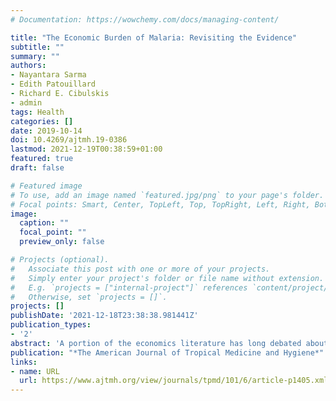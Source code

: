 ```yaml
---
# Documentation: https://wowchemy.com/docs/managing-content/

title: "The Economic Burden of Malaria: Revisiting the Evidence"
subtitle: ""
summary: ""
authors:
- Nayantara Sarma
- Edith Patouillard
- Richard E. Cibulskis
- admin
tags: Health
categories: []
date: 2019-10-14
doi: 10.4269/ajtmh.19-0386
lastmod: 2021-12-19T00:38:59+01:00
featured: true
draft: false

# Featured image
# To use, add an image named `featured.jpg/png` to your page's folder.
# Focal points: Smart, Center, TopLeft, Top, TopRight, Left, Right, BottomLeft, Bottom, BottomRight.
image:
  caption: ""
  focal_point: ""
  preview_only: false

# Projects (optional).
#   Associate this post with one or more of your projects.
#   Simply enter your project's folder or file name without extension.
#   E.g. `projects = ["internal-project"]` references `content/project/deep-learning/index.md`.
#   Otherwise, set `projects = []`.
projects: []
publishDate: '2021-12-18T23:38:38.981441Z'
publication_types:
- '2'
abstract: 'A portion of the economics literature has long debated about the relative importance of historical, institutional, geographical, and health determinants of economic growth. In 2001, Gallup and Sachs quantified the association between malaria and the level and growth of per capita income over the period 1965–1995 in a cross-country regression framework. We took a contemporary look at Gallup and Sachs’ seminal work in the context of significant progress in malaria control achieved globally since 2000. Focusing on the period 2000–2017, we used the latest data available on malaria case incidence and other determinants of economic growth, as well as macro-econometric methods that are now the professional norm. In our preferred specification using a fixed-effects model, a 10% decrease in malaria incidence was associated with an increase in income per capita of nearly 0.3% on average and a 0.11 percentage point faster per capita growth per annum. Greater average income gains were expected among higher burden countries and those with lower income. Growth of industries with the same level of labor intensity was found to be significantly slower in countries with higher malaria incidence. To analyze the causal impact of malaria on economic outcomes, we used malaria treatment failure and pyrethroid-only insecticide resistance as exogeneous instruments in two-stage least squares estimations. Despite several methodological challenges, as expected in these types of analyses, our findings confirm the intrinsic link between malaria and economic growth and underscore the importance of malaria control in the agenda for sustainable development.'
publication: "*The American Journal of Tropical Medicine and Hygiene*"
links:
- name: URL
  url: https://www.ajtmh.org/view/journals/tpmd/101/6/article-p1405.xml
---
```



